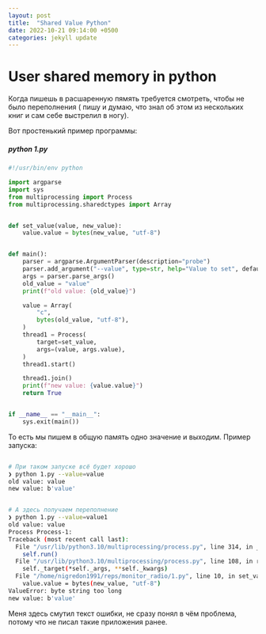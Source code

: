 ```yaml
---
layout: post
title:  "Shared Value Python"
date: 2022-10-21 09:14:00 +0500
categories: jekyll update
---
```


# User shared memory in python

Когда пишешь в расшаренную пямять требуется смотреть, чтобы не было переполнения ( пишу и думаю, что знал об этом из нескольких книг и сам себе выстрелил в ногу).


Вот простенький пример программы:

##### python 1.py
```python
#!/usr/bin/env python

import argparse
import sys
from multiprocessing import Process
from multiprocessing.sharedctypes import Array


def set_value(value, new_value):
    value.value = bytes(new_value, "utf-8")


def main():
    parser = argparse.ArgumentParser(description="probe")
    parser.add_argument("--value", type=str, help="Value to set", default="value")
    args = parser.parse_args()
    old_value = "value"
    print(f"old value: {old_value}")

    value = Array(
        "c",
        bytes(old_value, "utf-8"),
    )
    thread1 = Process(
        target=set_value,
        args=(value, args.value),
    )
    thread1.start()

    thread1.join()
    print(f"new value: {value.value}")
    return True


if __name__ == "__main__":
    sys.exit(main())
```

То есть мы пишем в общую память одно значение и выходим.
Пример запуска:

```bash

# При таком запуске всё будет хорошо
❯ python 1.py --value=value
old value: value
new value: b'value'


# А здесь получаем переполнение
❯ python 1.py --value=value1
old value: value
Process Process-1:
Traceback (most recent call last):
  File "/usr/lib/python3.10/multiprocessing/process.py", line 314, in _bootstrap
    self.run()
  File "/usr/lib/python3.10/multiprocessing/process.py", line 108, in run
    self._target(*self._args, **self._kwargs)
  File "/home/nigredon1991/reps/monitor_radio/1.py", line 10, in set_value
    value.value = bytes(new_value, "utf-8")
ValueError: byte string too long
new value: b'value'
```

Меня здесь смутил текст ошибки, не сразу понял в чём проблема, потому что не писал такие приложения ранее.

<!-- :public: -->
